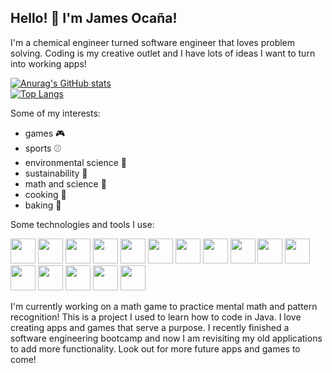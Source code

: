 ## Hello! 👋 I'm James Ocaña!
I'm a chemical engineer turned software engineer that loves problem solving. 
Coding is my creative outlet and I have lots of ideas I want to turn into working apps!

[![Anurag's GitHub stats](https://github-readme-stats.vercel.app/api?username=jamesocana6)](https://github.com/anuraghazra/github-readme-stats)
<br>
[![Top Langs](https://github-readme-stats.vercel.app/api/top-langs/?username=jamesocana6)](https://github.com/anuraghazra/github-readme-stats)

Some of my interests: 
- games 🎮
- sports ⚾️
- environmental science 🌲
- sustainability 🌱
- math and science 🔬
- cooking 🍖
- baking 🍪

Some technologies and tools I use: 
<p>
<img style="height: 40px;" src="https://cdn.jsdelivr.net/gh/devicons/devicon/icons/androidstudio/androidstudio-original.svg" />

<img style="height: 40px;" src="https://cdn.jsdelivr.net/gh/devicons/devicon/icons/java/java-original-wordmark.svg" />

<img style="height: 40px;" src="https://cdn.jsdelivr.net/gh/devicons/devicon/icons/javascript/javascript-original.svg" />

<img style="height: 40px;" src="https://cdn.jsdelivr.net/gh/devicons/devicon/icons/react/react-original-wordmark.svg" />
 
<img style="height: 40px;" src="https://cdn.jsdelivr.net/gh/devicons/devicon/icons/python/python-original-wordmark.svg" /> 
  
<img style="height: 40px;" src="https://cdn.jsdelivr.net/gh/devicons/devicon/icons/django/django-plain.svg" />
  
<img style="height: 40px;" src="https://cdn.jsdelivr.net/gh/devicons/devicon/icons/sqlite/sqlite-original-wordmark.svg" />
  
<img style="height: 40px;" src="https://cdn.jsdelivr.net/gh/devicons/devicon/icons/postgresql/postgresql-original-wordmark.svg" />

<img style="height: 40px;" src="https://cdn.jsdelivr.net/gh/devicons/devicon/icons/nodejs/nodejs-original-wordmark.svg" />
  
<img style="height: 40px;" src="https://cdn.jsdelivr.net/gh/devicons/devicon/icons/express/express-original-wordmark.svg" />
  
<img style="height: 40px;" src="https://cdn.jsdelivr.net/gh/devicons/devicon/icons/html5/html5-original-wordmark.svg" />
  
<img style="height: 40px;" src="https://cdn.jsdelivr.net/gh/devicons/devicon/icons/css3/css3-original-wordmark.svg" />
  
<img style="height: 40px;" src="https://cdn.jsdelivr.net/gh/devicons/devicon/icons/jquery/jquery-original-wordmark.svg" /> 
  
<img style="height: 40px;" src="https://cdn.jsdelivr.net/gh/devicons/devicon/icons/mongodb/mongodb-original-wordmark.svg" />
  
<img style="height: 40px;" src="https://cdn.jsdelivr.net/gh/devicons/devicon/icons/materialui/materialui-original.svg" />
 
 
<img style="height: 40px;" src="https://cdn.jsdelivr.net/gh/devicons/devicon/icons/amazonwebservices/amazonwebservices-plain-wordmark.svg" />
 
  
</p>

I'm currently working on a math game to practice mental math and pattern recognition! This is a project I used to learn how to code in Java. I love creating apps and games that serve a purpose. I recently finished a software engineering bootcamp and now I am revisiting my old applications to add more functionality. Look out for more future apps and games to come!  
